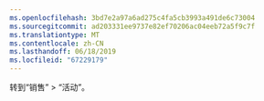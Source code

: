 ```yaml
---
ms.openlocfilehash: 3bd7e2a97a6ad275c4fa5cb3993a491de6c73004
ms.sourcegitcommit: ad203331ee9737e82ef70206ac04eeb72a5f9c7f
ms.translationtype: MT
ms.contentlocale: zh-CN
ms.lasthandoff: 06/18/2019
ms.locfileid: "67229179"
---
```

转到“销售” > “活动”。